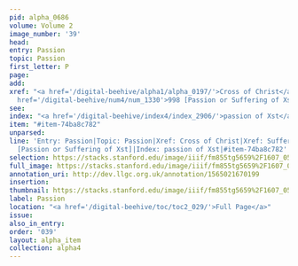 ```yaml
---
pid: alpha_0686
volume: Volume 2
image_number: '39'
head: 
entry: Passion
topic: Passion
first_letter: P
page: 
add: 
xref: "<a href='/digital-beehive/alpha1/alpha_0197/'>Cross of Christ</a>|<a href='/digital-beehive/alpha4/alpha_0924/'>Suffering</a>|<a
  href='/digital-beehive/num4/num_1330'>998 [Passion or Suffering of Xst]</a>"
see: 
index: "<a href='/digital-beehive/index4/index_2906/'>passion of Xst</a>"
item: "#item-74ba8c782"
unparsed: 
line: 'Entry: Passion|Topic: Passion|Xref: Cross of Christ|Xref: Suffering|Xref: 998
  [Passion or Suffering of Xst]|Index: passion of Xst|#item-74ba8c782'
selection: https://stacks.stanford.edu/image/iiif/fm855tg5659%2F1607_0506/284,960,3056,463/full/0/default.jpg
full_image: https://stacks.stanford.edu/image/iiif/fm855tg5659%2F1607_0506/full/full/0/default.jpg
annotation_uri: http://dev.llgc.org.uk/annotation/1565021670199
insertion: 
thumbnail: https://stacks.stanford.edu/image/iiif/fm855tg5659%2F1607_0506/284,960,600,180/250,/0/default.jpg
label: Passion
location: "<a href='/digital-beehive/toc/toc2_029/'>Full Page</a>"
issue: 
also_in_entry: 
order: '039'
layout: alpha_item
collection: alpha4
---
```

